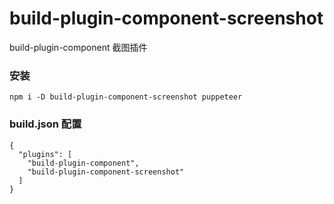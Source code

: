 # build-plugin-component-screenshot

build-plugin-component 截图插件

### 安装

```
npm i -D build-plugin-component-screenshot puppeteer
```

### build.json 配置

```
{
  "plugins": [
    "build-plugin-component",
    "build-plugin-component-screenshot"
  ]
}
```
